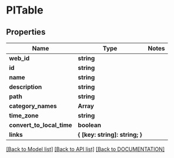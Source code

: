 # PITable

## Properties
Name | Type | Notes
------------ | ------------- | -------------
**web_id** | **string**
**id** | **string**
**name** | **string**
**description** | **string**
**path** | **string**
**category_names** | **Array<string>**
**time_zone** | **string**
**convert_to_local_time** | **boolean**
**links** | **{ [key: string]: string; }**

[[Back to Model list]](../../DOCUMENTATION.md#documentation-for-models) [[Back to API list]](../../DOCUMENTATION.md#documentation-for-api-endpoints) [[Back to DOCUMENTATION]](../../DOCUMENTATION.md)
